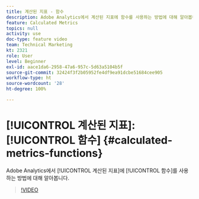 ```yaml
---
title: 계산된 지표 - 함수
description: Adobe Analytics에서 계산된 지표에 함수를 사용하는 방법에 대해 알아봅니다.
feature: Calculated Metrics
topics: null
activity: use
doc-type: feature video
team: Technical Marketing
kt: 2321
role: User
level: Beginner
exl-id: aace1da6-2958-47a6-957c-5d63a5104b5f
source-git-commit: 32424f3f2b05952fe4df9ea91dcbe51684cee905
workflow-type: ht
source-wordcount: '28'
ht-degree: 100%

---
```


# [!UICONTROL 계산된 지표]: [!UICONTROL 함수] {#calculated-metrics-functions}

Adobe Analytics에서 [!UICONTROL 계산된 지표]에 [!UICONTROL 함수]를 사용하는 방법에 대해 알아봅니다.

>[!VIDEO](https://video.tv.adobe.com/v/25408/?quality=12)
